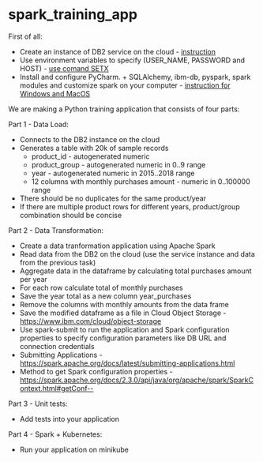 # spark_training_app

First of all:
- Create an instance of DB2 service on the cloud - [instruction](https://cloud.ibm.com/docs/Db2onCloud?topic=Db2onCloud-faq_db2oc)
- Use environment variables to specify (USER_NAME, PASSWORD and HOST) - [use comand SETX](https://docs.microsoft.com/en-us/windows-server/administration/windows-commands/setx#:~:text=The%20Setx%20command%20also%20retrieves,or%20through%20a%20registry%20editor.)
- Install and configure PyCharm. + SQLAlchemy, ibm-db, pyspark, spark modules and customize spark on your computer - [instruction for Windows and MacOS](https://medium.com/cluj-school-of-ai/getting-started-with-pycharm-d9f58467017)


We are making a Python training application that consists of four parts:

Part 1 - Data Load:
- Connects to the DB2 instance on the cloud
- Generates a table with 20k of sample records
  - product_id - autogenerated numeric
  - product_group - autogenerated numeric in 0..9 range
  - year - autogenerated numeric in 2015..2018 range
  - 12 columns with monthly purchases amount - numeric in 0..100000 range
- There should be no duplicates for the same product/year
- If there are multiple product rows for different years, product/group combination should be concise

Part 2 - Data Transformation:
- Create a data tranformation application using Apache Spark
- Read data from the DB2 on the cloud (use the service instance and data from the previous task)
- Aggregate data in the dataframe by calculating total purchases amount per year
- For each row calculate total of monthly purchases
- Save the year total as a new column year_purchases
- Remove the columns with monthly amounts from the data frame
- Save the modified dataframe as a file in Cloud Object Storage - https://www.ibm.com/cloud/object-storage
- Use spark-submit to run the application and Spark configuration properties to specify configuration parameters like DB URL and connection credentials
- Submitting Applications - https://spark.apache.org/docs/latest/submitting-applications.html
- Method to get Spark configuration properties - https://spark.apache.org/docs/2.3.0/api/java/org/apache/spark/SparkContext.html#getConf--

Part 3 - Unit tests:
- Add tests into your application


Part 4 - Spark + Kubernetes:
- Run your application on minikube
